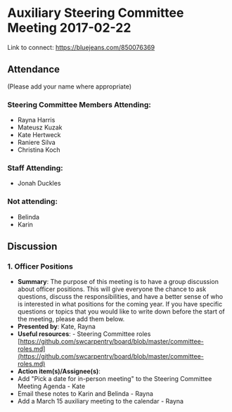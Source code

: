 # Auxiliary Steering Committee Meeting 2017-02-22

Link to connect: https://bluejeans.com/850076369

## Attendance
(Please add your name where appropriate)

### Steering Committee Members Attending:
- Rayna Harris
- Mateusz Kuzak
- Kate Hertweck
- Raniere Silva
- Christina Koch

### Staff Attending: 
- Jonah Duckles

### Not attending:
- Belinda
- Karin

## Discussion
### 1. Officer Positions
- **Summary**: The purpose of this meeting is to have a group discussion about officer positions. This will give everyone the chance to ask questions, discuss the responsibilities, and have a better sense of who is interested in what positions for the coming year. If you have specific questions or topics that you would like to write down before the start of the meeting, please add them below.
- **Presented by**: Kate, Rayna 
- **Useful resources**: - Steering Committee roles [https://github.com/swcarpentry/board/blob/master/committee-roles.md](https://github.com/swcarpentry/board/blob/master/committee-roles.md)
- **Action item(s)/Assignee(s)**:
 - Add "Pick a date for in-person meeting" to the Steering Committee Meeting Agenda - Kate
 - Email these notes to Karin and Belinda - Rayna
 - Add a March 15 auxiliary meeting to the calendar - Rayna
